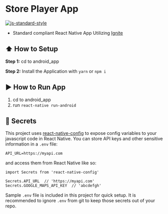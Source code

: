 #  Store Player App
[![js-standard-style](https://img.shields.io/badge/code%20style-standard-brightgreen.svg?style=flat)](http://standardjs.com/)

* Standard compliant React Native App Utilizing [Ignite](https://github.com/infinitered/ignite)

## :arrow_up: How to Setup

**Step 1:** cd to android_app

**Step 2:** Install the Application with `yarn` or `npm i`


## :arrow_forward: How to Run App

1. cd to android_app
2. run `react-native run-android`

## :closed_lock_with_key: Secrets

This project uses [react-native-config](https://github.com/luggit/react-native-config) to expose config variables to your javascript code in React Native. You can store API keys and other sensitive information in a `.env` file:

```
API_URL=https://myapi.com
```

and access them from React Native like so:

```
import Secrets from 'react-native-config'

Secrets.API_URL  // 'https://myapi.com'
Secrets.GOOGLE_MAPS_API_KEY  // 'abcdefgh'
```

Sample `.env` file is included in this project for quick setup. It is recommended to ignore `.env` from git to keep those secrets out of your repo.
